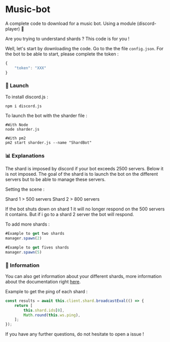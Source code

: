 # Music-bot
A complete code to download for a music bot. Using a module (discord-player) 🏓

Are you trying to understand shards ? This code is for you !

Well, let's start by downloading the code.
Go to the the file `config.json`.
For the bot to be able to start, please complete the token :

```js
{
    "token": "XXX"
}
```

### 🔔 Launch

To install discord.js :

```
npm i discord.js
```

To launch the bot with the sharder file :

```
#With Node
node sharder.js

#With pm2
pm2 start sharder.js --name "ShardBot"
```

### 📊 Explanations

The shard is imposed by discord if your bot exceeds 2500 servers. Below it is not imposed.
The goal of the shard is to launch the bot on the different servers but to be able to manage these servers.

Setting the scene :

Shard 1 > 500 servers
Shard 2 > 800 servers

If the bot shuts down on shard 1 it will no longer respond on the 500 servers it contains.
But if i go to a shard 2 server the bot will respond.

To add more shards :

```js
#Example to get two shards
manager.spawn(2)

#Example to get fives shards
manager.spawn(5)
```

### 👑 Information

You can also get information about your different shards, more information about the documentation right [here](https://discordjs.guide/sharding/additional-information.html#eval-arguments).

Example to get the ping of each shard :

```js
const results = await this.client.shard.broadcastEval(() => {
    return [
        this.shard.ids[0],
        Math.round(this.ws.ping),
    ];
});
```

If you have any further questions, do not hesitate to open a issue !
